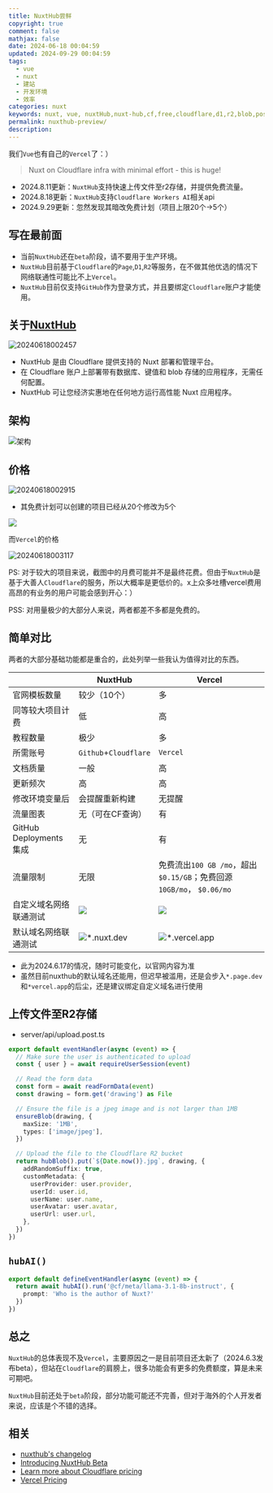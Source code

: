 ```yaml
---
title: NuxtHub尝鲜
copyright: true
comment: false
mathjax: false
date: 2024-06-18 00:04:59
updated: 2024-09-29 00:04:59
tags:
  - vue
  - nuxt
  - 建站
  - 开发环境
  - 效率
categories: nuxt
keywords: nuxt, vue, nuxtHub,nuxt-hub,cf,free,cloudflare,d1,r2,blob,post
permalink: nuxthub-preview/
description:
---
```

我们`Vue`也有自己的`Vercel`了：）

> Nuxt on Cloudflare infra with minimal effort - this is huge!

- 2024.8.11更新：`NuxtHub`支持快速上传文件至r2存储，并提供免费流量。
- 2024.8.18更新：`NuxtHub`支持`Cloudflare Workers AI`相关api
- 2024.9.29更新：忽然发现其暗改免费计划（项目上限20个->5个）
<!-- more -->
## 写在最前面

- 当前`NuxtHub`还在`beta`阶段，请不要用于生产环境。
- `NuxtHub`目前基于`Cloudflare`的`Page`,`D1`,`R2`等服务，在不做其他优选的情况下网络联通性可能比不上`Vercel`。
- `NuxtHub`目前仅支持`GitHub`作为登录方式，并且要绑定`Cloudflare`账户才能使用。

## 关于[NuxtHub](https://hub.nuxt.com/)

![20240618002457](https://cdn.zyha.cn/blog/20240618002457.png?x-oss-process=style/blog)

- NuxtHub 是由 Cloudflare 提供支持的 Nuxt 部署和管理平台。
- 在 Cloudflare 账户上部署带有数据库、键值和 blob 存储的应用程序，无需任何配置。
- NuxtHub 可让您经济实惠地在任何地方运行高性能 Nuxt 应用程序。

## 架构

![架构](https://img.tucang.cc/api/image/show/a7a98a507e6564ad3f682138e81dbdae)

## 价格

![20240618002915](https://cdn.zyha.cn/blog/20240618002915.png?x-oss-process=style/blog)

- 其免费计划可以创建的项目已经从20个修改为5个

![](https://img1.tucang.cc/api/image/show/0efb6fc56725f34d1d9e9f69966903cb)

而`Vercel`的价格

![20240618003117](https://cdn.zyha.cn/blog/20240618003117.png?x-oss-process=style/blog)

PS: 对于较大的项目来说，截图中的月费可能并不是最终花费。但由于`NuxtHub`是基于大善人`Cloudflare`的服务，所以大概率是更低价的。x上众多吐槽vercel费用高昂的有业务的用户可能会感到开心：）

PSS: 对用量极少的大部分人来说，两者都差不多都是免费的。

## 简单对比

两者的大部分基础功能都是重合的，此处列举一些我认为值得对比的东西。

|                      | NuxtHub                                                                              | Vercel                                                                                 |
| -------------------- | ------------------------------------------------------------------------------------ | -------------------------------------------------------------------------------------- |
| 官网模板数量               | 较少（10个）                                                                               | 多                                                                                      |
| 同等较大项目计费             | 低                                                                                    | 高                                                                                      |
| 教程数量                 | 极少                                                                                   | 多                                                                                      |
| 所需账号                 | `Github`+`Cloudflare`                                                                | `Vercel`                                                                               |
| 文档质量                 | 一般                                                                                   | 高                                                                                      |
| 更新频次                 | 高                                                                                    | 高                                                                                      |
| 修改环境变量后              | 会提醒重新构建                                                                              | 无提醒                                                                                    |
| 流量图表                 | 无（可在CF查询）                                                                            | 有                                                                                      |
| GitHub Deployments集成 | 无                                                                                    | 有                                                                                      |
| 流量限制                 | 无限                                                                                   | 免费流出`100 GB /mo`，超出`$0.15/GB`；免费回源`10GB/mo`， `$0.06/mo`                                           |
| 自定义域名网络联通测试          | ![](https://cdn.zyha.cn/blog/20240618010910.png?x-oss-process=style/blog)            | ![](https://cdn.zyha.cn/blog/20240618010749.png?x-oss-process=style/blog)              |
| 默认域名网络联通测试           | ![*.nuxt.dev](https://img.tucang.cc/api/image/show/cb5619c4fcc002aadc22eba15b396f2a) | ![*.vercel.app](https://img.tucang.cc/api/image/show/8435375c13d5731541694b931679b4ca) |

- 此为2024.6.17的情况，随时可能变化，以官网内容为准
- 虽然目前nuxthub的默认域名还能用，但迟早被滥用，还是会步入`*.page.dev`和`*vercel.app`的后尘，还是建议绑定自定义域名进行使用

## 上传文件至R2存储

- server/api/upload.post.ts

```ts
export default eventHandler(async (event) => {
  // Make sure the user is authenticated to upload
  const { user } = await requireUserSession(event)

  // Read the form data
  const form = await readFormData(event)
  const drawing = form.get('drawing') as File

  // Ensure the file is a jpeg image and is not larger than 1MB
  ensureBlob(drawing, {
    maxSize: '1MB',
    types: ['image/jpeg'],
  })

  // Upload the file to the Cloudflare R2 bucket
  return hubBlob().put(`${Date.now()}.jpg`, drawing, {
    addRandomSuffix: true,
    customMetadata: {
      userProvider: user.provider,
      userId: user.id,
      userName: user.name,
      userAvatar: user.avatar,
      userUrl: user.url,
    },
  })
})
```

## `hubAI()`

```ts
export default defineEventHandler(async (event) => {
  return await hubAI().run('@cf/meta/llama-3.1-8b-instruct', {
    prompt: 'Who is the author of Nuxt?'
  })
})
```

## 总之

`NuxtHub`的总体表现不及`Vercel`，主要原因之一是目前项目还太新了（2024.6.3发布beta），但站在`Cloudflare`的肩膀上，很多功能会有更多的免费额度，算是未来可期吧。

`NuxtHub`目前还处于`beta`阶段，部分功能可能还不完善，但对于海外的个人开发者来说，应该是个不错的选择。

## 相关

- [nuxthub's changelog](https://hub.nuxt.com/changelog)
- [Introducing NuxtHub Beta](https://hub.nuxt.com/blog/beta)
- [Learn more about Cloudflare pricing](https://www.cloudflare.com/plans/developer-platform/)
- [Vercel Pricing](https://vercel.com/pricing)

